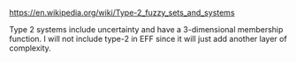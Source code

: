 https://en.wikipedia.org/wiki/Type-2_fuzzy_sets_and_systems

Type 2 systems include uncertainty and have a 3-dimensional membership function.  I will not include type-2 in EFF since it will just add another layer of complexity.

